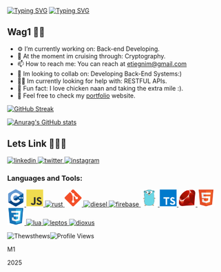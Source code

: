 [![Typing SVG](https://readme-typing-svg.demolab.com?font=Teko&size=41&pause=1000&color=7A2609&repeat=false&width=435&lines=Software+Huntsman+%F0%9F%94%AA)](https://git.io/typing-svg)
<a href="https://git.io/typing-svg"><img src="https://readme-typing-svg.demolab.com?font=Rajdhani&size=21&pause=1000&color=701403&repeat=true&width=435&lines=Dioxus%2FRust+Developer;Forever+Honing+The+Edge!" alt="Typing SVG" /></a>

## Wag1 ✊🏾
- ⚙  I’m currently working on: Back-end Developing.
- 🧬 At the moment im cruising through: Cryptography.
- 📫 How to reach me: You can reach at etiegnim@gmail.com
- 🏁 Im looking to collab on: Developing Back-End Systems:)
- ⛓️‍💥 Im currently looking for help with: RESTFUL APIs.
- 🌴 Fun fact: I love chicken naan and taking the extra mile :).
- 🫟 Feel free to check my [portfolio](https://ttcom.vercel.app/) website.

[![GitHub Streak](https://streak-stats.demolab.com?user=Thewsthews&theme=gotham&date_format=j%2Fn%5B%2FY%5D&card_width=500&card_height=210)](https://git.io/streak-stats)

[![Anurag's GitHub stats](https://github-readme-stats.vercel.app/api?username=Thewsthews&show_icons=true&theme=shadow_red&hide=stars)](https://github.com/Thewsthews/github-readme-stats)

## Lets Link 🕵🏾‍♂️

<p align="left">
  <a href="https://www.linkedin.com/in/mathews-etiegni-994b8425b/" target="_blank">
    <img src="https://img.shields.io/badge/LinkedIn-000000?style=for-the-badge&logo=linkedin&logoColor=white" alt="linkedin"/>
  </a>
  <a href="https://twitter.com/BookofT_" target="_blank">
    <img src="https://img.shields.io/badge/Twitter-ffffff?style=for-the-badge&logo=twitter&logoColor=black" alt="twitter"/>
  </a>
  <a href="https://instagram.com/dvble.m_" target="_blank">
    <img src="https://img.shields.io/badge/Instagram-000000?style=for-the-badge&logo=instagram&logoColor=white" alt="instagram"/>
  </a>
</p>

<h3 align="left">Languages and Tools:</h3>

<p align="left"> 
  <a href="https://www.w3schools.com/cpp/" target="_blank" rel="noreferrer"> 
    <img src="https://raw.githubusercontent.com/devicons/devicon/master/icons/cplusplus/cplusplus-original.svg" alt="cplusplus" width="40" height="40"/> 
  </a>
  <a href="https://developer.mozilla.org/en-US/docs/Web/JavaScript" target="_blank" rel="noreferrer"> 
    <img src="https://raw.githubusercontent.com/devicons/devicon/master/icons/javascript/javascript-original.svg" alt="javascript" width="40" height="40"/> 
  </a>
<a href="https://www.rust-lang.org" target="_blank" rel="noreferrer"> 
    <img src="https://encrypted-tbn0.gstatic.com/images?q=tbn:ANd9GcTujlM6pz2oKtYhJhJBEz_EOm4mQDjVa_taG7E3WtfgmOw_oOL1fDKIP3c7oj8XWZXIcsI&usqp=CAU" alt="rust" width="40" height="40"/> 
</a>
  <a href="https://git-scm.com/doc" target="_blank" rel="noreferrer"> 
    <img src="https://raw.githubusercontent.com/devicons/devicon/master/icons/git/git-original.svg" alt="git" width="40" height="40"/> 
</a>
<a href="https://diesel.rs/" target="_blank" rel="noreferrer">
    <img src="https://avatars.githubusercontent.com/u/16763251?v=4" alt="diesel" width="40" height="40"/>
</a>
<a href="https://firebase.google.com/docs" target="_blank" rel="noreferrer"> 
    <img src="https://www.vectorlogo.zone/logos/firebase/firebase-icon.svg" alt="firebase" width="40" height="40"/> 
</a>
  <a href="https://go.dev/doc/" target="_blank" rel="noreferrer"> 
    <img src="https://raw.githubusercontent.com/devicons/devicon/master/icons/go/go-original.svg" alt="go" width="40" height="40"/> 
</a>
<a href="https://www.typescriptlang.org/docs/" target="_blank" rel="noreferrer"> 
    <img src="https://raw.githubusercontent.com/devicons/devicon/master/icons/typescript/typescript-original.svg" alt="typescript" width="40" height="40"/> 
</a>
  <a href="https://www.ruby-lang.org/" target="_blank" rel="noreferrer"> 
    <img src="https://raw.githubusercontent.com/devicons/devicon/master/icons/ruby/ruby-original.svg" alt="ruby" width="40" height="40"/> 
  </a>
  <a href="https://developer.mozilla.org/en-US/docs/Web/HTML" target="_blank" rel="noreferrer"> 
    <img src="https://raw.githubusercontent.com/devicons/devicon/master/icons/html5/html5-original.svg" alt="html5" width="40" height="40"/> 
</a>
<a href="https://developer.mozilla.org/en-US/docs/Web/CSS" target="_blank" rel="noreferrer"> 
    <img src="https://raw.githubusercontent.com/devicons/devicon/master/icons/css3/css3-original.svg" alt="css3" width="40" height="40"/> 
</a>
  <a href="https://www.lua.org/" target="_blank" rel="noreferrer"> 
    <img src="https://www.vectorlogo.zone/logos/lua/lua-icon.svg" alt="lua" width="40" height="40"/> 
  </a>
  <a href="https://github.com/leptos-rs/leptos" target="_blank" rel="noreferrer">
    <img src="https://avatars.githubusercontent.com/u/118319153?s=200&v=4" alt="leptos" width="40" height="40"/>
</a>
<a href="https://dioxuslabs.com/" target="_blank" rel="noreferrer"> 
    <img src="https://avatars.githubusercontent.com/u/146857004?s=280&v=4" alt="dioxus" width="40" height="40"/> 
</a>
</p>

<p><img align="left" src="https://github-readme-stats.vercel.app/api/top-langs?username=Thewsthews&show_icons=true&cache_seconds=1600&locale=en&layout=compact&bg_color=000000&text_color=ffffff&title_color=ff0000&border_color=8B0000" alt="Thewsthews" /></p>

![Profile Views](https://komarev.com/ghpvc/?username=Thewsthews&color=8b0000)

M1

2025